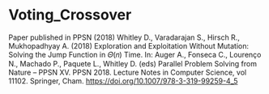 # Voting_Crossover

Paper published in PPSN (2018)
Whitley D., Varadarajan S., Hirsch R., Mukhopadhyay A. (2018) 
Exploration and Exploitation Without Mutation: Solving the Jump Function in  𝛩(𝑛) Time. 
In: Auger A., Fonseca C., Lourenço N., Machado P., Paquete L., Whitley D. (eds) 
Parallel Problem Solving from Nature – PPSN XV. PPSN 2018. 
Lecture Notes in Computer Science, vol 11102. Springer, Cham. https://doi.org/10.1007/978-3-319-99259-4_5
